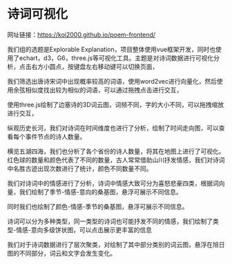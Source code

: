 # 诗词可视化

网址链接：https://koi2000.github.io/poem-frontend/

我们组的选题是Explorable Explanation，项目整体使用vue框架开发，同时也使用了echart，d3，G6，three.js等可视化工具。主题是对诗词数据进行可视化分析，点击右方小圆点，按键盘左右移动键可以切换页面，

我们筛选出唐诗宋词中出现概率较高的词语，使用word2vec进行向量化，然后使用余弦相似度找出较为相似的词语，可以通过拖拽点击进行交互，

使用three.js绘制了边塞诗的3D词云图，词频不同，字的大小不同，可以拖拽缩放进行交互，

纵观历史长河，我们对诗词在时间维度也进行了分析，绘制了时间走向图，可以查看每个事件节点的诗人数量。

横览五湖四海，我们也分析了各个省份的诗人数量，将其在地图上进行了可视化。红色球的数量和颜色代表了不同的数量，古人常常借助山川抒发情感，我们对诗词中名胜古迹出现次数进行了统计，颜色不同数量不同。

我们对诗词中的情感进行了分析，诗词中情感大致可分为喜怒悲豪四类，根据词向量，我们绘制了季节-情感-意向的桑基图，悬浮可展示不同信息。

同时我们也绘制了颜色-情感-季节的桑基图，悬浮可展示不同信息。

诗词可以分为多种类型，同一类型的诗词也可能抒发不同的情感，我们绘制了类型-情感-意向多级饼状图，可以点击展示更丰富的信息

我们对于诗词数据进行了层次聚类，对绘制了其中部分类别的词云图，悬浮在旭日图的不同部分，词云和文字会发生变化。

[//]: # (git subtree push  --prefix dist origin gh-pages)
